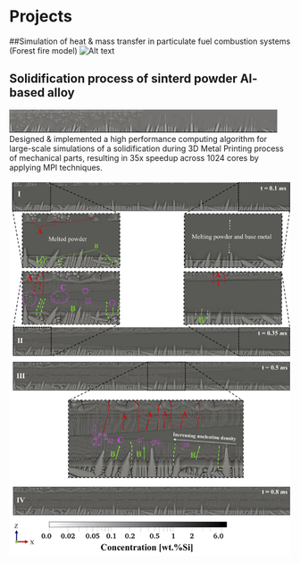 # Projects

##Simulation of heat & mass transfer in particulate fuel combustion systems (Forest fire model)
![ Alt text](stock_combust_anim.gif) [](stock_combust_anim.gif)

## Solidification process of sinterd powder Al-based alloy
![ Alt text](3D_printing.gif) [](3D_printing.gif)
Designed & implemented a high performance computing algorithm for large-scale simulations of a solidification during 3D Metal Printing process of mechanical parts, resulting in 35x speedup across 1024 cores by applying MPI techniques.

<img src="./cover_photo.png">

